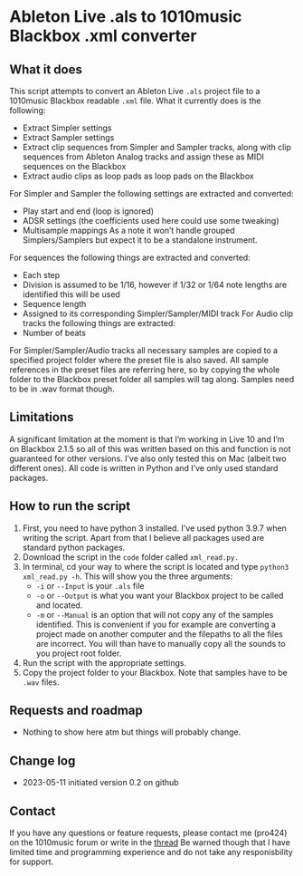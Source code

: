# Ableton Live .als to 1010music Blackbox .xml converter
## What it does
This script attempts to convert an Ableton Live `.als` project file to a 1010music Blackbox readable `.xml` file.
What it currently does is the following:
- Extract Simpler settings
- Extract Sampler settings
- Extract clip sequences from Simpler and Sampler tracks, along with clip sequences from Ableton Analog tracks and assign these as MIDI sequences on the Blackbox
- Extract audio clips as loop pads as loop pads on the Blackbox

For Simpler and Sampler the following settings are extracted and converted:
- Play start and end (loop is ignored)
- ADSR settings (the coefficients used here could use some tweaking)
- Multisample mappings
As a note it won’t handle grouped Simplers/Samplers but expect it to be a standalone instrument.

For sequences the following things are extracted and converted:
- Each step
- Division is assumed to be 1/16, however if 1/32 or 1/64 note lengths are identified this will be used
- Sequence length
- Assigned to its corresponding Simpler/Sampler/MIDI track 
For Audio clip tracks the following things are extracted:
- Number of beats

For Simpler/Sampler/Audio tracks all necessary samples are copied to a specified project folder where the preset file is also saved. All sample references in the preset files are referring here, so by copying the whole folder to the Blackbox preset folder all samples will tag along. Samples need to be in .wav format though.

## Limitations
A significant limitation at the moment is that I’m working in Live 10 and I’m on Blackbox 2.1.5 so all of this was written based on this and function is not guaranteed for other versions. I’ve also only tested this on Mac (albeit two different ones). All code is written in Python and I’ve only used standard packages.

## How to run the script
1. First, you need to have python 3 installed. I've used python 3.9.7 when writing the script. Apart from that I believe all packages used are standard python packages. 
2. Download the script in the `code` folder called `xml_read.py.`
3. In terminal, cd your way to where the script is located and type `python3 xml_read.py -h`. This will show you the three arguments:
    - `-i` or `--Input` is your `.als` file
    - `-o` or `--Output` is what you want your Blackbox project to be called and located.
    - `-m` or `--Manual` is an option that will not copy any of the samples identified. This is convenient if you for example are converting a project made on another computer and the filepaths to all the files are incorrect. You will than have to manually copy all the sounds to you project root folder.
4. Run the script with the appropriate settings.
5. Copy the project folder to your Blackbox.
Note that samples have to be `.wav` files.

## Requests and roadmap
- Nothing to show here atm but things will probably change.

## Change log
- 2023-05-11 initiated version 0.2 on github


## Contact
If you have any questions or feature requests, please contact me (pro424) on the 1010music forum or write in the [thread](https://forum.1010music.com/forum/products/blackbox/support-blackbox/43727-python-script-converting-an-ableton-live-project-to-blackbox-xml)
Be warned though that I have limited time and programming experience and do not take any responisbility for support. 